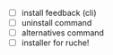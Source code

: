 - [ ] install feedback (cli)
- [ ] uninstall command
- [ ] alternatives command
- [ ] installer for ruche!
